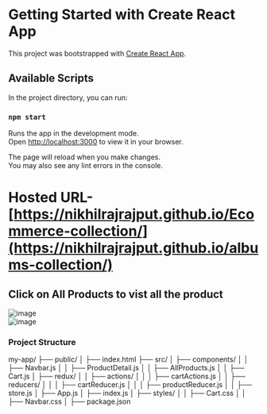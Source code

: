 # Getting Started with Create React App

This project was bootstrapped with [Create React App](https://github.com/facebook/create-react-app).

## Available Scripts

In the project directory, you can run:

### `npm start`

Runs the app in the development mode.\
Open [http://localhost:3000](http://localhost:3000) to view it in your browser.

The page will reload when you make changes.\
You may also see any lint errors in the console.

# Hosted URL- [https://nikhilrajrajput.github.io/Ecommerce-collection/](https://nikhilrajrajput.github.io/albums-collection/)

## Click on All Products to vist all the product

![image](https://github.com/user-attachments/assets/3e9157e9-c063-4723-a6d1-4179119ceb51)<br>
![image](https://github.com/user-attachments/assets/383a8dd3-89bd-4b4a-a5c3-d3e85377a1ec)

###  Project Structure
my-app/
├── public/
│   ├── index.html
├── src/
│   ├── components/
│   │   ├── Navbar.js
│   │   ├── ProductDetail.js
│   │   ├── AllProducts.js
│   │   ├── Cart.js
│   ├── redux/
│   │   ├── actions/
│   │   │   ├── cartActions.js
│   │   ├── reducers/
│   │   │   ├── cartReducer.js
│   │   │   ├── productReducer.js
│   │   ├── store.js
│   ├── App.js
│   ├── index.js
│   ├── styles/
│   │   ├── Cart.css
│   │   ├── Navbar.css
│   ├── package.json


